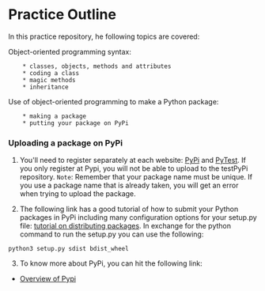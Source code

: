 # Practice Outline

   In this practice repository, he following topics are covered:
   
   Object-oriented programming syntax:
        
        * classes, objects, methods and attributes
        * coding a class
        * magic methods
        * inheritance

   Use of object-oriented programming to make a Python package:
    
        * making a package
        * putting your package on PyPi

### Uploading a package on PyPi

1. You'll need to register separately at each website: [PyPi](https://pypi.org/) and [PyTest](https://test.pypi.org/). If you only register at Pypi, you will not be able to upload to the testPyPi repository.
`Note`: Remember that your package name must be unique. If you use a package name that is already taken, you will get an error when trying to upload the package.

2. The following link has a good tutorial of how to submit your Python packages in PyPi including many configuration options for your setup.py file: [tutorial on distributing packages](https://packaging.python.org/tutorials/packaging-projects/). In exchange for the python command to run the setup.py you can use the following:

`python3 setup.py sdist bdist_wheel` 

3. To know more about PyPi, you can hit the following link:
* [Overview of Pypi](https://docs.python.org/3/distutils/packageindex.html)
 
